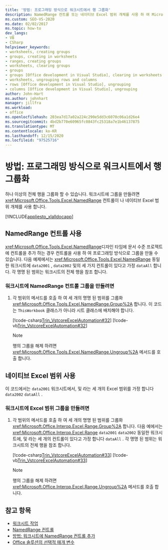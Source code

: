 ```yaml
---
title: '방법: 프로그래밍 방식으로 워크시트에서 행 그룹화'
description: NamedRange 컨트롤 또는 네이티브 Excel 범위 개체를 사용 하 여 Microsoft Excel에서 하나 이상의 전체 행을 프로그래밍 방식으로 그룹화 하는 방법을 알아봅니다.
ms.custom: SEO-VS-2020
ms.date: 02/02/2017
ms.topic: how-to
dev_langs:
- VB
- CSharp
helpviewer_keywords:
- worksheets, creating groups
- groups, creating in worksheets
- ranges, creating groups
- worksheets, clearing groups
- groups
- groups [Office development in Visual Studio], clearing in worksheets
- worksheets, ungrouping rows and columns
- rows [Office development in Visual Studio], ungrouping
- columns [Office development in Visual Studio], ungrouping
author: John-Hart
ms.author: johnhart
manager: jillfra
ms.workload:
- office
ms.openlocfilehash: 203ea7d17a02a224c290e5dd3c6070c06a1d26e4
ms.sourcegitcommit: 4bd2b770e60965fc0843fc25318a7e1b46137875
ms.translationtype: MT
ms.contentlocale: ko-KR
ms.lasthandoff: 12/15/2020
ms.locfileid: "97525716"
---
```

# <a name="how-to-programmatically-group-rows-in-a-worksheet"></a>방법: 프로그래밍 방식으로 워크시트에서 행 그룹화
  하나 이상의 전체 행을 그룹화 할 수 있습니다. 워크시트에 그룹을 만들려면 <xref:Microsoft.Office.Tools.Excel.NamedRange> 컨트롤이 나 네이티브 Excel 범위 개체를 사용 합니다.

 [!INCLUDE[appliesto_xlalldocapp](../vsto/includes/appliesto-xlalldocapp-md.md)]

## <a name="use-a-namedrange-control"></a>NamedRange 컨트롤 사용
 <xref:Microsoft.Office.Tools.Excel.NamedRange>디자인 타임에 문서 수준 프로젝트에 컨트롤을 추가 하는 경우 컨트롤을 사용 하 여 프로그래밍 방식으로 그룹을 만들 수 있습니다. 다음 예제에서는 <xref:Microsoft.Office.Tools.Excel.NamedRange> 동일한 워크시트에 `data2001` , `data2002` 및의 세 가지 컨트롤이 있다고 가정 `dataAll` 합니다. 각 명명 된 범위는 워크시트의 전체 행을 참조 합니다.

### <a name="to-create-a-group-of-namedrange-controls-on-a-worksheet"></a>워크시트에 NamedRange 컨트롤 그룹을 만들려면

1. 각 범위의 메서드를 호출 하 여 세 개의 명명 된 범위를 그룹화 <xref:Microsoft.Office.Tools.Excel.NamedRange.Group%2A> 합니다. 이 코드는 `ThisWorkbook` 클래스가 아니라 시트 클래스에 배치해야 합니다.

     [!code-csharp[Trin_VstcoreExcelAutomation#32](../vsto/codesnippet/CSharp/Trin_VstcoreExcelAutomationCS/Sheet1.cs#32)]
     [!code-vb[Trin_VstcoreExcelAutomation#32](../vsto/codesnippet/VisualBasic/Trin_VstcoreExcelAutomation/Sheet1.vb#32)]

    > [!NOTE]
    > 행의 그룹을 해제 하려면 <xref:Microsoft.Office.Tools.Excel.NamedRange.Ungroup%2A> 메서드를 호출 합니다.

## <a name="use-native-excel-ranges"></a>네이티브 Excel 범위 사용
 이 코드에서는 `data2001` 워크시트에서, 및 라는 세 개의 Excel 범위를 가정 합니다 `data2002` `dataAll` .

### <a name="to-create-a-group-of-excel-ranges-in-a-worksheet"></a>워크시트에 Excel 범위 그룹을 만들려면

1. 각 범위의 메서드를 호출 하 여 세 개의 명명 된 범위를 그룹화 <xref:Microsoft.Office.Interop.Excel.Range.Group%2A> 합니다. 다음 예에서는 <xref:Microsoft.Office.Interop.Excel.Range> `data2001` `data2002` 동일한 워크시트에, 및 라는 세 개의 컨트롤이 있다고 가정 합니다 `dataAll` . 각 명명 된 범위는 워크시트의 전체 행을 참조 합니다.

     [!code-csharp[Trin_VstcoreExcelAutomation#33](../vsto/codesnippet/CSharp/Trin_VstcoreExcelAutomationCS/Sheet1.cs#33)]
     [!code-vb[Trin_VstcoreExcelAutomation#33](../vsto/codesnippet/VisualBasic/Trin_VstcoreExcelAutomation/Sheet1.vb#33)]

    > [!NOTE]
    > 행의 그룹을 해제 하려면 <xref:Microsoft.Office.Interop.Excel.Range.Ungroup%2A> 메서드를 호출 합니다.

## <a name="see-also"></a>참고 항목
- [워크시트 작업](../vsto/working-with-worksheets.md)
- [NamedRange 컨트롤](../vsto/namedrange-control.md)
- [방법: 워크시트에 NamedRange 컨트롤 추가](../vsto/how-to-add-namedrange-controls-to-worksheets.md)
- [Office 솔루션의 선택적 매개 변수](../vsto/optional-parameters-in-office-solutions.md)
